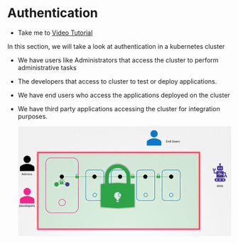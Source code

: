 # Authentication
  - Take me to [Video Tutorial](https://kodekloud.com/courses/539883/lectures/9808250)
  
In this section, we will take a look at authentication in a kubernetes cluster


- We have users like Administrators that access the cluster to perform administrative tasks
- The developers that access to cluster to test or deploy applications.
- We have end users who access the applications deployed on the cluster
- We have third party applications accessing the cluster for integration purposes.

  ![auth1](../../images/auth1.PNG)
  

